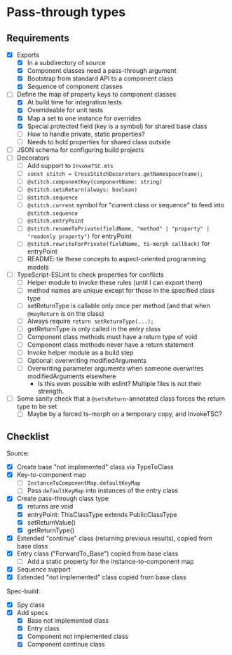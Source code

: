 # Pass-through types

## Requirements

- [x] Exports
  - [x] In a subdirectory of source
  - [x] Component classes need a pass-through argument
  - [x] Bootstrap from standard API to a component class
  - [x] Sequence of component classes
- [ ] Define the map of property keys to component classes
  - [x] At build time for integration tests
  - [x] Overrideable for unit tests
  - [x] Map a set to one instance for overrides
  - [x] Special protected field (key is a symbol) for shared base class
  - [ ] How to handle private, static properties?
  - [ ] Needs to hold properties for shared class outside
- [ ] JSON schema for configuring build projects
- [ ] Decorators
  - [ ] Add support to `InvokeTSC.mts`
  - [ ] `const stitch = CrossStitchDecorators.getNamespace(name);`
  - [ ] `@stitch.componentKey(componentName: string)`
  - [ ] `@stitch.setsReturn(always: boolean)`
  - [ ] `@stitch.sequence`
  - [ ] `@stitch.current` symbol for "current class or sequence" to feed into `@stitch.sequence`
  - [ ] `@stitch.entryPoint`
  - [ ] `@stitch.renameToPrivate(fieldName, "method" | "property" | "readonly property")` for entryPoint
  - [ ] `@stitch.rewriteForPrivate(fieldName, ts-morph callback)` for entryPoint
  - [ ] README: tie these concepts to aspect-oriented programming models
- [ ] TypeScript-ESLint to check properties for conflicts
  - [ ] Helper module to invoke these rules (until I can export them)
  - [ ] method names are unique except for those in the specified class type
  - [ ] setReturnType is callable only once per method (and that when `@mayReturn` is on the class)
  - [ ] Always require `return setReturnType(...);`
  - [ ] getReturnType is only called in the entry class
  - [ ] Component class methods must have a return type of void
  - [ ] Component class methods never have a return statement
  - [ ] Invoke helper module as a build step
  - [ ] Optional: overwriting modifiedArguments
  - [ ] Overwriting parameter arguments when someone overwrites modifiedArguments elsewhere
    - Is this even possible with eslint?  Multiple files is not their strength.
- [ ] Some sanity check that a `@setsReturn`-annotated class forces the return type to be set
  - [ ] Maybe by a forced ts-morph on a temporary copy, and InvokeTSC?

## Checklist

Source:

- [x] Create base "not implemented" class via TypeToClass
- [x] Key-to-component map
  - [ ] `InstanceToComponentMap.defaultKeyMap`
  - [ ] Pass `defaultKeyMap` into instances of the entry class
- [x] Create pass-through class type
  - [x] returns are void
  - [x] entryPoint: ThisClassType extends PublicClassType
  - [x] setReturnValue()
  - [x] getReturnType()
- [x] Extended "continue" class (returning previous results), copied from base class
- [x] Entry class ("ForwardTo_Base") copied from base class
  - [ ] Add a static property for the instance-to-component map
- [x] Sequence support
- [x] Extended "not implemented" class copied from base class

Spec-build:

- [x] Spy class
- [x] Add specs
  - [x] Base not implemented class
  - [x] Entry class
  - [x] Component not implemented class
  - [x] Component continue class
